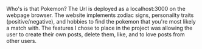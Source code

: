 
Who's  is that Pokemon? The Url is deployed as a localhost:3000 on the webpage browser.
The website implements zodiac signs, personailty traits (positive/negative), and hobbies to find the pokemon that you're most likely a match with.
The features I chose to place in the project was allowing the user to create their own posts, delete them, like, and to love posts from other users.

